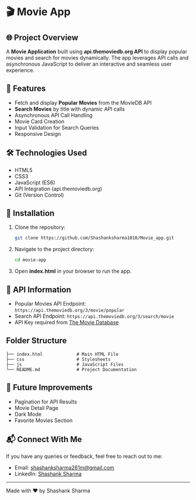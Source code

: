 # 🎬 Movie App

## 🌐 Project Overview
A **Movie Application** built using **api.themoviedb.org API** to display popular movies and search for movies dynamically. The app leverages API calls and asynchronous JavaScript to deliver an interactive and seamless user experience.

## 🔑 Features
- Fetch and display **Popular Movies** from the MovieDB API
- **Search Movies** by title with dynamic API calls
- Asynchronous API Call Handling
- Movie Card Creation
- Input Validation for Search Queries
- Responsive Design

## 🛠️ Technologies Used
- HTML5
- CSS3
- JavaScript (ES6)
- API Integration (api.themoviedb.org)
- Git (Version Control)

## 📌 Installation
1. Clone the repository:
   ```bash
   git clone https://github.com/Shashanksharma1010/Movie_app.git
   ```
2. Navigate to the project directory:
   ```bash
   cd movie-app
   ```
3. Open **index.html** in your browser to run the app.

## 🔑 API Information
- Popular Movies API Endpoint: `https://api.themoviedb.org/3/movie/popular`
- Search API Endpoint: `https://api.themoviedb.org/3/search/movie`
- API Key required from [The Movie Database](https://www.themoviedb.org/)

## Folder Structure
```
├── index.html             # Main HTML File
├── css                    # Stylesheets
├── js                     # JavaScript Files
└── README.md              # Project Documentation
```

## 🚀 Future Improvements
- Pagination for API Results
- Movie Detail Page
- Dark Mode
- Favorite Movies Section

## 📬 Connect With Me
If you have any queries or feedback, feel free to reach out to me:
- Email: [shashanksharma261m@gmail.com](mailto:shashanksharma261m@gmail.com)
- LinkedIn: [Shashank Sharma](https://www.linkedin.com/in/shashanksharma)

---
Made with ❤️ by Shashank Sharma

